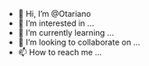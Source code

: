 - 👋 Hi, I’m @Otariano
- 👀 I’m interested in ...
- 🌱 I’m currently learning ...
- 💞️ I’m looking to collaborate on ...
- 📫 How to reach me ...

<!---
Otariano/Otariano is a ✨ special ✨ repository because its `README.md` (this file) appears on your GitHub profile.
You can click the Preview link to take a look at your changes.
--->
